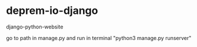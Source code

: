 # deprem-io-django
django-python-website

go to path in manage.py and run in terminal "python3 manage.py runserver"
